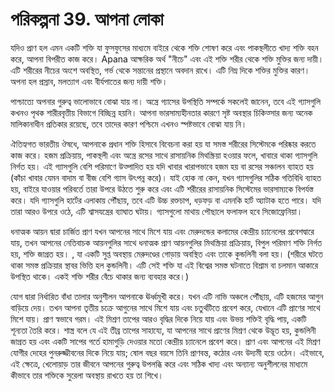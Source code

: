 # পরিকল্পনা 39. আপনা লোকা

যদিও প্রাণ হল এমন একটি শক্তি যা ফুসফুসের মাধ্যমে বাইরে থেকে শক্তি শোষণ করে এবং পাকস্থলীতে খাদ্য শক্তি বহন করে, আপনা বিপরীত কাজ করে। Apana আক্ষরিক অর্থ "নীচে" এবং এই শক্তি শরীর থেকে শক্তি মুক্তির জন্য দায়ী। এটি শরীরের নীচের অংশে অবস্থিত, গর্ভ থেকে সন্তানের প্রস্থানে অবদান রাখে। এটি নিম্ন দিকে শক্তির মুক্তির কারণ। অপনা হল প্রস্রাব, মলত্যাগ এবং বীর্যপাতের জন্য দায়ী শক্তি।

পাশ্চাত্যে অপনার গুরুত্ব ভালোভাবে বোঝা যায় না। অন্ত্রে গ্যাসের উপস্থিতি সম্পর্কে সকলেই জানেন, তবে এই গ্যাসগুলি কখনও পৃথক শারীরবৃত্তীয় বিভাগে বিচ্ছিন্ন হয়নি। আপনা ভারসাম্যহীনতার কারণে সৃষ্ট অবস্থার চিকিত্সার জন্য অনেক মালিকানাধীন প্রতিকার রয়েছে, তবে তাদের কারণ পশ্চিমে এখনও স্পষ্টভাবে বোঝা যায় নি।

ঐতিহ্যগত ভারতীয় ঔষধে, আপনাকে প্রধান শক্তি হিসাবে বিবেচনা করা হয় যা সমস্ত শরীরের সিস্টেমকে পরিষ্কার করতে কাজ করে। হজম প্রক্রিয়ায়, পাকস্থলী এবং অন্ত্রে রসের সাথে রাসায়নিক মিথস্ক্রিয়া হওয়ার ফলে, খাবারে থাকা গ্যাসগুলি নির্গত হয়। এই গ্যাসগুলি বেশি পরিমাণে উত্পাদিত হয় যদি খাবার খারাপভাবে হজম হয় বা রসের সঞ্চালন ব্যাহত হয় (কাঁচা খাবার যেমন বাদাম বা বীজ বেশি গ্যাস উৎপন্ন করে)। যাই হোক না কেন, যখন গ্যাসগুলির সঠিক গতিবিধি ব্যাহত হয়, বাইরে যাওয়ার পরিবর্তে তারা উপরে উঠতে শুরু করে এবং এটি শরীরের রাসায়নিক সিস্টেমের ভারসাম্যকে বিপর্যস্ত করে। যদি গ্যাসগুলি হার্টের এলাকায় পৌঁছায়, তবে এটি উচ্চ রক্তচাপ, ধড়ফড় বা এমনকি হার্ট অ্যাটাক হতে পারে। যদি তারা আরও উপরে ওঠে, এটি শ্বাসযন্ত্রের ব্যাঘাত ঘটায়। গ্যাসগুলো মাথায় পৌছালে ফলাফল হবে সিজোফ্রেনিয়া।

ধনাত্মক আয়ন দ্বারা চার্জিত প্রাণ যখন আপনের সাথে মিশে যায় এবং মেরুদন্ডের কলামের কেন্দ্রীয় চ্যানেলের প্রবেশদ্বারে যায়, তখন আপনের নেতিবাচক আয়নগুলির সাথে ধনাত্মক প্রাণ আয়নগুলির মিথস্ক্রিয়া প্রক্রিয়ায়, বিপুল পরিমাণ শক্তি নির্গত হয়, শক্তি জাগ্রত হয়। , যা একটি সুপ্ত অবস্থায় মেরুদণ্ডের গোড়ায় অবস্থিত এবং তাকে কুন্ডলিনী বলা হয়। (শরীরে ঘটতে থাকা সমস্ত প্রক্রিয়ার স্থাবর ভিত্তি হল কুন্ডলিনী। এটি সেই শক্তি যা এই বিশ্বের সমস্ত ঘটনাতে বিশ্রাম বা চলমান আকারে উপস্থিত থাকে। একই শক্তি শরীর বেঁচে থাকার জন্য ব্যবহার করে।)

যোগ দ্বারা নির্ধারিত বাঁধা তালার অনুশীলন আপনাকে ঊর্ধ্বমুখী করে। যখন এটি নাভি অঞ্চলে পৌঁছায়, এটি হজমের আগুন বাড়িয়ে দেয়। তখন আপনা তৃতীয় চক্রে আগুনের সাথে মিশে যায় এবং চতুর্থটিতে প্রবেশ করে, যেখানে এটি প্রাণের সাথে মিশে যায়। প্রাণ স্বভাবে গরম। এই মিশ্রণ তাপের আরও বৃদ্ধির দিকে নিয়ে যায় এবং উভয় শক্তিই বৃদ্ধি পায়, একটি শূন্যতা তৈরি করে। শাস্ত্র বলে যে এই তীব্র তাপের সাহায্যে, যা আপনের সাথে প্রাণের মিশ্রণ থেকে উদ্ভূত হয়, কুন্ডলিনী জাগ্রত হয় এবং একটি সাপের গর্তে হামাগুড়ি দেওয়ার মতো কেন্দ্রীয় চ্যানেলে প্রবেশ করে। প্রাণ এবং আপনের এই মিশ্রণ যোগীর দেহের পুনরুজ্জীবনের দিকে নিয়ে যায়; ষোল বছর বয়সে তিনি প্রাণবন্ত, কঠোর এবং উদ্যমী হয়ে ওঠেন। এইভাবে, এই ক্ষেত্রে, খেলোয়াড় তার জীবনে আপনের গুরুত্ব উপলব্ধি করে এবং সঠিক খাদ্য এবং অন্যান্য অনুশীলনের মাধ্যমে কীভাবে তার শক্তিকে সুরেলা অবস্থায় রাখতে হয় তা শিখে।
